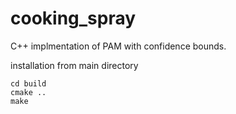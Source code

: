 # cooking_spray
C++ implmentation of PAM with confidence bounds.

installation
from main directory
```
cd build
cmake ..
make
```

